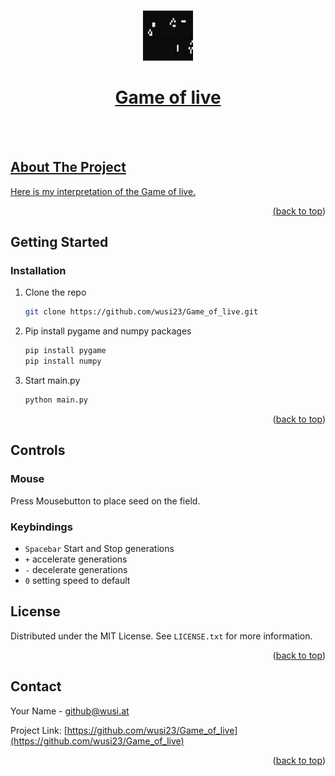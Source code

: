 <a name="readme-top"></a>

<!-- PROJECT LOGO -->
<br />
<div align="center">
    <a href="https://github.com/wusi23/Game_of_live">
    <img src="img/game_of_live_title_01.png" alt="Logo" width="80" height="80">
    <h1 align="center">Game of live</h1>
</div>
<br />
<br />

<!-- ABOUT THE PROJECT -->

## About The Project

Here is my interpretation of the Game of live.

<p align="right">(<a href="#readme-top">back to top</a>)</p>

<!-- GETTING STARTED -->

## Getting Started

### Installation

1. Clone the repo
   ```sh
   git clone https://github.com/wusi23/Game_of_live.git
   ```
2. Pip install pygame and numpy packages
   ```sh
   pip install pygame
   pip install numpy
   ```
3. Start main.py
   ```sh
   python main.py
   ```

<p align="right">(<a href="#readme-top">back to top</a>)</p>

<!-- CONTROLS -->

## Controls

### Mouse

Press Mousebutton to place seed on the field.

### Keybindings

- `Spacebar` Start and Stop generations
- ` + ` accelerate generations
- ` - ` decelerate generations
- ` 0 ` setting speed to default

<!-- LICENSE -->

## License

Distributed under the MIT License. See `LICENSE.txt` for more information.

<p align="right">(<a href="#readme-top">back to top</a>)</p>

<!-- CONTACT -->

## Contact

Your Name - github@wusi.at

Project Link: [https://github.com/wusi23/Game_of_live](https://github.com/wusi23/Game_of_live)

<p align="right">(<a href="#readme-top">back to top</a>)</p>
